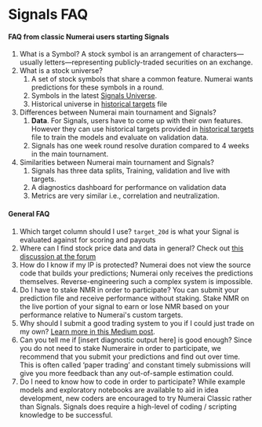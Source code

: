 # Signals FAQ

#### FAQ from classic Numerai users starting Signals

1. What is a Symbol? A stock symbol is an arrangement of characters—usually letters—representing publicly-traded securities on an exchange.
2. What is a stock universe?
   1. A set of stock symbols that share a common feature. Numerai wants predictions for these symbols in a round. 
   2. Symbols in the latest [Signals Universe](https://numerai-signals-public-data.s3-us-west-2.amazonaws.com/universe/latest.csv). 
   3. Historical universe in [historical targets](https://numerai-signals-public-data.s3-us-west-2.amazonaws.com/signals_train_val_bbg.csv) file
3. Differences between Numerai main tournament and Signals?
   1. **Data**. For Signals, users have to come up with their own features. However they can use historical targets provided in [historical targets](https://numerai-signals-public-data.s3-us-west-2.amazonaws.com/signals_train_val_bbg.csv) file to train the models and evaluate on validation data.
   2. Signals has one week round resolve duration compared to 4 weeks in the main tournament.
4. Similarities between Numerai main tournament and Signals?
   1. Signals has three data splits, Training, validation and live with targets.
   2. A diagnostics dashboard for performance on validation data
   3. Metrics are very similar i.e., correlation and neutralization.

#### General FAQ

1. Which target column should I use? `target_20d` is what your Signal is evaluated against for scoring and payouts 
2. Where can I find stock price data and data in general? Check out [this discussion at the forum](https://forum.numer.ai/t/free-or-cheap-data-and-tools-for-numerai-signals/350/8) 
3. How do I know if my IP is protected? Numerai does not view the source code that builds your predictions; Numerai only receives the predictions themselves. Reverse-engineering such a complex system is impossible. 
4. Do I have to stake NMR in order to participate? You can submit your prediction file and receive performance without staking. Stake NMR on the live portion of your signal to earn or lose NMR based on your performance relative to Numerai's custom targets. 
5.  Why should I submit a good trading system to you if I could just trade on my own? [Learn more in this Medium post](https://medium.com/numerai/building-the-last-hedge-fund-introducing-numerai-signals-12de26dfa69c). 
6. Can you tell me if \[insert diagnostic output here\] is good enough? Since you do not need to stake Numeraire in order to participate, we recommend that you submit your predictions and find out over time. This is often called ‘paper trading’ and constant timely submissions will give you more feedback than any out-of-sample estimation could.  
7. Do I need to know how to code in order to participate? While example models and exploratory notebooks are available to aid in idea development, new coders are encouraged to try Numerai Classic rather than Signals. Signals does require a high-level of coding / scripting knowledge to be successful.  

